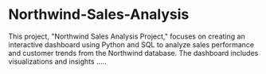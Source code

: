 # Northwind-Sales-Analysis
This project, "Northwind Sales Analysis Project," focuses on creating an interactive dashboard using Python and SQL to analyze sales performance and customer trends from the Northwind database. The dashboard includes visualizations and insights .....
